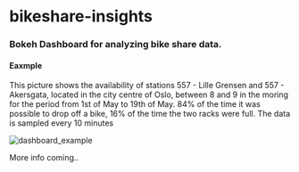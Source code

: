 # bikeshare-insights

### Bokeh Dashboard for analyzing bike share data.


#### Eaxmple

This picture shows the availability of stations 557 - Lille Grensen and 557 - Akersgata, located in the city centre of Oslo, between 8 and 9 in the moring for the period from 1st of May to 19th of May. 84% of the time it was possible to drop off a bike, 16% of the time the two racks were full. The data is sampled every 10 minutes 

![dashboard_example](https://user-images.githubusercontent.com/10868829/57975356-76cb5280-79c7-11e9-83d7-ac0862ed2c01.PNG "Dashboard example")

More info coming.. 
